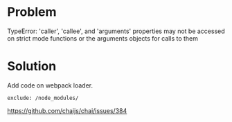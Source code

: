 
# Problem

TypeError: 'caller', 'callee', and 'arguments' properties may not be accessed on strict mode functions or the arguments objects for calls to them 

# Solution

Add code on webpack loader. 
```
exclude: /node_modules/
```
https://github.com/chaijs/chai/issues/384
